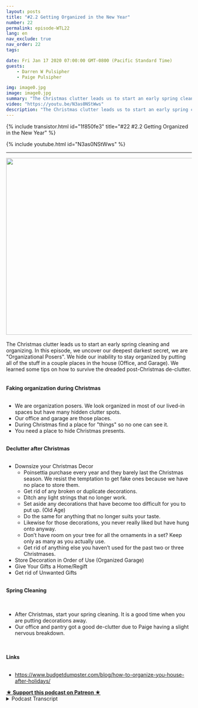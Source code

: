 ```yaml
---
layout: posts
title: "#2.2 Getting Organized in the New Year"
number: 22
permalink: episode-WTL22
lang: en
nav_exclude: true
nav_order: 22
tags:

date: Fri Jan 17 2020 07:00:00 GMT-0800 (Pacific Standard Time)
guests:
    - Darren W Pulsipher
    - Paige Pulsipher

img: image0.jpg
image: image0.jpg
summary: "The Christmas clutter leads us to start an early spring cleaning and organizing. In this episode, we uncover our deepest darkest secret, we are Organizational Posers. We hide our inability to stay organized by putting all of the stuff in a couple places in the house (Office, and Garage). We learned some tips on how to survive the dreaded post-Christmas de-clutter."
video: "https://youtu.be/N3as0NStWws"
description: "The Christmas clutter leads us to start an early spring cleaning and organizing. In this episode, we uncover our deepest darkest secret, we are Organizational Posers. We hide our inability to stay organized by putting all of the stuff in a couple places in the house (Office, and Garage). We learned some tips on how to survive the dreaded post-Christmas de-clutter."
---
```


<div>
{% include transistor.html id="1f850fe3" title="#22 #2.2 Getting Organized in the New Year" %}

{% include youtube.html id="N3as0NStWws" %}
</div>

---

<html><head></head><body><div><img src="./image0.jpg" width="640" height="480">
</div><div><br></div><div>The Christmas clutter leads us to start an 
early 
spring cleaning and organizing. In this episode, we uncover our deepest darkest secret, we are "Organizational Posers". We hide our inability to stay organized by putting all of the stuff in a couple places in the house (Office, and Garage). We learned some tips on how to survive the dreaded post-Christmas de-clutter.</div><div><br></div><div><strong><br>Faking organization during Christmas<br></strong><br></div><ul><li>We are organization posers. We look organized in most of our lived-in spaces but have many hidden clutter spots.</li><li>Our office and garage are those places.</li><li>During Christmas find a place for "things" so no one can see it.&nbsp;</li><li>You need a place to hide Christmas presents.&nbsp;</li></ul><div><strong><br>Declutter after Christmas<br></strong><br></div><ul><li>Downsize your Christmas Decor<ul><li>Poinsettia purchase every year and they barely last the Christmas season. We resist the temptation to get fake ones because we have no place to store them.</li><li>Get rid of any broken or duplicate decorations.</li><li>Ditch any light strings that no longer work.</li><li>Set aside any decorations that have become too difficult for you to put up. (Old Age)</li><li>Do the same for anything that no longer suits your taste.</li><li>Likewise for those decorations, you never really liked but have hung onto anyway.</li><li>Don’t have room on your tree for all the ornaments in a set? Keep only as many as you actually use.</li><li>Get rid of anything else you haven’t used for the past two or three Christmases.&nbsp;</li></ul></li><li>Store Decoration in Order of Use (Organized Garage)</li><li>Give Your Gifts a Home/Regift</li><li>Get rid of Unwanted Gifts</li></ul><div><strong><br>Spring Cleaning&nbsp;<br></strong><br></div><div><br></div><ul><li>After Christmas, start your spring cleaning. It is a good time when you are putting decorations away.</li><li>Our office and pantry got a good de-clutter due to Paige having a slight nervous breakdown.</li></ul><div><br></div><div><strong><br>Links<br></strong><br></div><ul><li><a href="https://www.budgetdumpster.com/blog/how-to-organize-you-house-after-holidays/">https://www.budgetdumpster.com/blog/how-to-organize-you-house-after-holidays/</a></li></ul>
<strong>
  <a href="https://www.patreon.com/wheresthelemonade" target="_donate" rel="payment" title="★ Support this podcast on Patreon ★">★ Support this podcast on Patreon ★</a>
</strong></body></html>


<details>
<summary> Podcast Transcript </summary>

<p></p>

</details>
